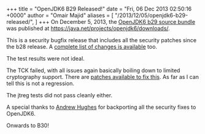 +++
title = "OpenJDK6 B29 Released!"
date = "Fri, 06 Dec 2013 02:50:16 +0000"
author = "Omair Majid"
aliases = [
    "/2013/12/05/openjdk6-b29-released/",
]
+++
On December 5, 2013, the [OpenJDK6 b29 source bundle](https://java.net/projects/openjdk6/downloads/download/openjdk-6-src-b29-05_dec_2013.tar.gz "OpenJDK6 b29") was published at <https://java.net/projects/openjdk6/downloads/>.

This is a security bugfix release that includes all the security patches since the b28 release. A [complete list of changes is available](https://openjdk6.java.net/OpenJDK6-B29-Changes.html) too.

The test results were not ideal.

The TCK failed, with all issues again basically boiling down to limited cryptography support. There are [patches available to fix this](http://mail.openjdk.java.net/pipermail/security-dev/2008-August/000283.html). As far as I can tell this is not a regression.

The jtreg tests did not pass cleanly either.

A special thanks to [Andrew Hughes](http://blog.fuseyism.com/) for backporting all the security fixes to OpenJDK6.

Onwards to B30!


